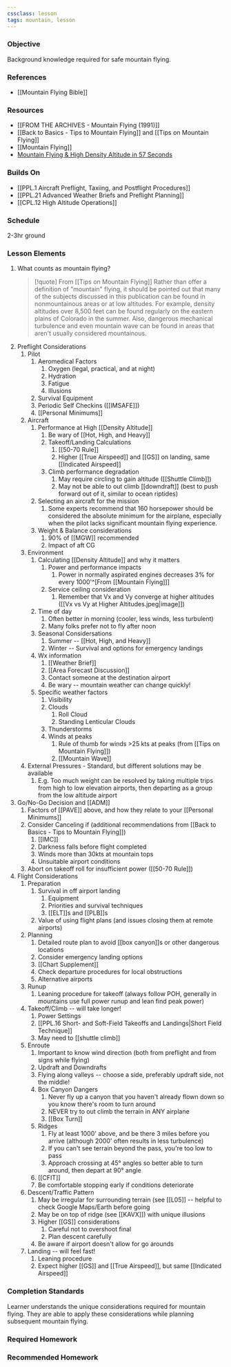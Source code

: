 ```yaml
---
cssclass: lesson
tags: mountain, lesson
---
```

### Objective
Background knowledge required for safe mountain flying.

### References
- [[Mountain Flying Bible]]

### Resources
- [[FROM THE ARCHIVES - Mountain Flying (1991)]]
- [[Back to Basics - Tips to Mountain Flying]] and [[Tips on Mountain Flying]]
- [[Mountain Flying]]
- [Mountain Flying & High Density Altitude in 57 Seconds](https://www.youtube.com/watch?v=k1qylDKtr6M)

### Builds On
- [[PPL.1 Aircraft Preflight, Taxiing, and Postflight Procedures]]
- [[PPL.21 Advanced Weather Briefs and Preflight Planning]]
- [[CPL.12 High Altitude Operations]]

### Schedule
2-3hr ground

### Lesson Elements
1. What counts as mountain flying?
	> [!quote] From [[Tips on Mountain Flying]]
	>  Rather than offer a definition of "mountain" flying, it should be pointed out that many of the subjects discussed in this publication can be found in nonmountainous areas or at low altitudes. For example, density altitudes over 8,500 feet can be found regularly on the eastern plains of Colorado in the summer. Also, dangerous mechanical turbulence and even mountain wave can be found in areas that aren't usually considered mountainous.
1. Preflight Considerations
	1. Pilot
		1. Aeromedical Factors
			1. Oxygen (legal, practical, and at night)
			2. Hydration
			3. Fatigue
			4. Illusions
		2. Survival Equipment
		3. Periodic Self Checkins ([[IMSAFE]])
		4. [[Personal Minimums]]
	2. Aircraft
		1. Performance at High [[Density Altitude]]
			1. Be wary of [[Hot, High, and Heavy]]
			2. Takeoff/Landing Calculations
				1. [[50-70 Rule]]
				2. Higher [[True Airspeed]] and [[GS]] on landing, same [[Indicated Airspeed]]
			3. Climb performance degradation
				1. May require circling to gain altitude ([[Shuttle Climb]])
				2. May not be able to out climb [[downdraft]] (best to push forward out of it, similar to ocean riptides)
		2. Selecting an aircraft for the mission
			1. Some experts recommend that 160 horsepower should be considered the absolute minimum for the airplane, especially when the pilot lacks significant mountain flying experience. 
		3. Weight & Balance considerations
			1. 90% of [[MGW]] recommended
			2. Impact of aft CG
	3. Environment
		1. Calculating [[Density Altitude]] and why it matters
			1. Power and performance impacts
				1. Power in normally aspirated engines decreases 3% for every 1000'^[From [[Mountain Flying]]]
			2. Service ceiling consideration
				1. Remember that Vx and Vy converge at higher altitudes ([[Vx vs Vy at Higher Altitudes.jpeg|image]])
		2. Time of day
			1. Often better in morning (cooler, less winds, less turbulent)
			2. Many folks prefer not to fly after noon
		3. Seasonal Considersations
			1. Summer -- [[Hot, High, and Heavy]]
			2. Winter -- Survival and options for emergency landings
		4. Wx information
			1. [[Weather Brief]]
			2. [[Area Forecast Discussion]]
			3. Contact someone at the destination airport
			4. Be wary -- mountain weather can change quickly!
		5. Specific weather factors
			1. Visibility
			2. Clouds
				1. Roll Cloud
				2. Standing Lenticular Clouds
			3. Thunderstorms
			4. Winds at peaks
				1. Rule of thumb for winds >25 kts at peaks (from [[Tips on Mountain Flying]])
				2. [[Mountain Wave]]
	4. External Pressures - Standard, but different solutions may be available
		1. E.g. Too much weight can be resolved by taking multiple trips from high to low elevation airports, then departing as a group from the low altitude airport
2. Go/No-Go Decision and [[ADM]]
	1. Factors of [[PAVE]] above, and how they relate to your [[Personal Minimums]]
	2. Consider Canceling if (additional recommendations from [[Back to Basics - Tips to Mountain Flying]])
		1. [[IMC]]
		2. Darkness falls before flight completed
		3. Winds more than 30kts at mountain tops
		4. Unsuitable airport conditions
	3. Abort on takeoff roll for insufficient power ([[50-70 Rule]])
3. Flight Considerations
	1. Preparation
		1. Survival in off airport landing
			1. Equipment
			2. Priorities and survival techniques
			3. [[ELT]]s and [[PLB]]s
		3. Value of using flight plans (and issues closing them at remote airports)
	2. Planning
		1. Detailed route plan to avoid [[box canyon]]s or other dangerous locations
		2. Consider emergency landing options
		3. [[Chart Supplement]]
		4. Check departure procedures for local obstructions
		5. Alternative airports
	4. Runup
		1. Leaning procedure for takeoff (always follow POH, generally in mountains use full power runup and lean find peak power)
	5. Takeoff/Climb -- will take longer!
		1. Power Settings
		2.  [[PPL.16 Short- and Soft-Field Takeoffs and Landings|Short Field Technique]]
		3. May need to [[shuttle climb]]
	6. Enroute
		1. Important to know wind direction (both from preflight and from signs while flying)
		2. Updraft and Downdrafts
		3. Flying along valleys -- choose a side, preferably updraft side, not the middle!
		4. Box Canyon Dangers
			1. Never fly up a canyon that you haven't already flown down so you know there's room to turn around
			2. NEVER try to out climb the terrain in ANY airplane
			3. [[Box Turn]]
		5. Ridges
			1. Fly at least 1000' above, and be there 3 miles before you arrive (although 2000' often results in less turbulence)
			2. If you can't see terrain beyond the pass, you're too low to pass
			3. Approach crossing at 45° angles so better able to turn around, then depart at 90° angle
		6. [[CFIT]]
		7. Be comfortable stopping early if conditions deteriorate
	7. Descent/Traffic Pattern
		1. May be irregular for surrounding terrain (see [[L05]] -- helpful to check Google Maps/Earth before going
		2. May be on top of ridge (see [[KAVX]]) with unique illusions
		3. Higher [[GS]] considerations
			1. Careful not to overshoot final
			2. Plan descent carefully
		4. Be aware if airport doesn't allow for go arounds
	8. Landing -- will feel fast!
		1. Leaning procedure
		2. Expect higher [[GS]] and [[True Airspeed]], but same [[Indicated Airspeed]]

### Completion Standards
Learner understands the unique considerations required for mountain flying. They are able to apply these considerations while planning subsequent mountain flying.

### Required Homework

### Recommended Homework 

